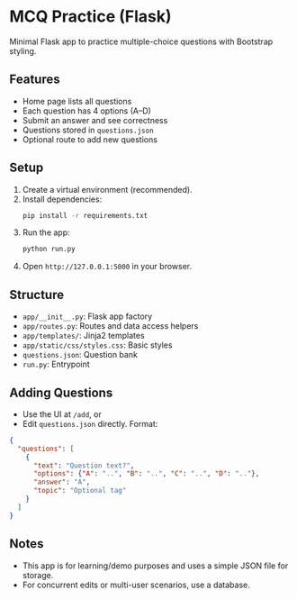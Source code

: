 # MCQ Practice (Flask)

Minimal Flask app to practice multiple-choice questions with Bootstrap styling.

## Features
- Home page lists all questions
- Each question has 4 options (A–D)
- Submit an answer and see correctness
- Questions stored in `questions.json`
- Optional route to add new questions

## Setup
1. Create a virtual environment (recommended).
2. Install dependencies:
   ```bash
   pip install -r requirements.txt
   ```
3. Run the app:
   ```bash
   python run.py
   ```
4. Open `http://127.0.0.1:5000` in your browser.

## Structure
- `app/__init__.py`: Flask app factory
- `app/routes.py`: Routes and data access helpers
- `app/templates/`: Jinja2 templates
- `app/static/css/styles.css`: Basic styles
- `questions.json`: Question bank
- `run.py`: Entrypoint

## Adding Questions
- Use the UI at `/add`, or
- Edit `questions.json` directly. Format:
```json
{
  "questions": [
    {
      "text": "Question text?",
      "options": {"A": "..", "B": "..", "C": "..", "D": ".."},
      "answer": "A",
      "topic": "Optional tag"
    }
  ]
}
```

## Notes
- This app is for learning/demo purposes and uses a simple JSON file for storage.
- For concurrent edits or multi-user scenarios, use a database.


